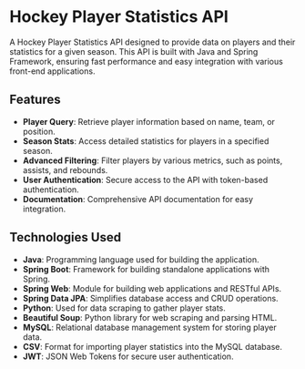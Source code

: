 # Hockey Player Statistics API

A Hockey Player Statistics API designed to provide data on players and their statistics for a given season. This API is built with Java and Spring Framework, ensuring fast performance and easy integration with various front-end applications.

## Features

- **Player Query**: Retrieve player information based on name, team, or position.
- **Season Stats**: Access detailed statistics for players in a specified season.
- **Advanced Filtering**: Filter players by various metrics, such as points, assists, and rebounds.
- **User Authentication**: Secure access to the API with token-based authentication.
- **Documentation**: Comprehensive API documentation for easy integration.

## Technologies Used

- **Java**: Programming language used for building the application.
- **Spring Boot**: Framework for building standalone applications with Spring.
- **Spring Web**: Module for building web applications and RESTful APIs.
- **Spring Data JPA**: Simplifies database access and CRUD operations.
- **Python**: Used for data scraping to gather player stats.
- **Beautiful Soup**: Python library for web scraping and parsing HTML.
- **MySQL**: Relational database management system for storing player data.
- **CSV**: Format for importing player statistics into the MySQL database.
- **JWT**: JSON Web Tokens for secure user authentication.
